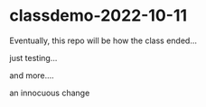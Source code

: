 # classdemo-2022-10-11

Eventually, this repo will be how the class ended...

just testing...

and more....

an innocuous change